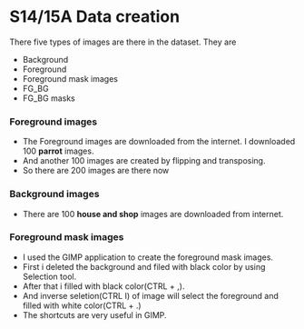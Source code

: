 # S14/15A Data creation
There five types of images are there in the dataset. They are
* Background 
* Foreground
* Foreground mask images
* FG_BG
* FG_BG masks

### Foreground images
* The Foreground images are downloaded from the internet. I downloaded 100 **parrot** images. 
* And another 100 images are created by flipping and transposing.
* So there are 200  images are there now

### Background images
* There are 100 **house and shop** images are downloaded from internet.

### Foreground mask images
* I used the GIMP application to create the foreground mask images.
* First i deleted the background and filed with black color by using Selection tool.
* After that i filled with black color(CTRL + ,).
* And inverse seletion(CTRL I) of image will select the foreground and filled with white color(CTRL + .)
* The shortcuts are very useful in GIMP.


